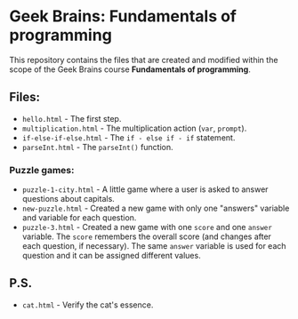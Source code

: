 # Geek Brains: Fundamentals of programming

This repository contains the files that are created and modified within the scope of the Geek Brains course **Fundamentals of programming**.

## Files:

* `hello.html` - The first step.
* `multiplication.html` - The multiplication action (`var`, `prompt`).
* `if-else-if-else.html` - The `if - else if - if` statement.
* `parseInt.html` - The `parseInt()` function.

### Puzzle games:

* `puzzle-1-city.html` - A little game where a user is asked to answer questions about capitals.
* `new-puzzle.html` - Created a new game with only one "answers" variable and variable for each question.
* `puzzle-3.html` - Created a new game with one `score` and one `answer` variable. The `score` remembers the overall score (and changes after each question, if necessary). The same `answer` variable is used for each question and it can be assigned different values.      

## P.S.
* `cat.html` - Verify the cat's essence.
